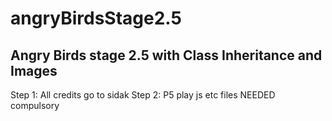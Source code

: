 # angryBirdsStage2.5
Angry Birds stage 2.5 with Class Inheritance and Images
----------------------------------------------------------------------------
Step 1: All credits go to sidak
Step 2: P5 play js etc files NEEDED compulsory